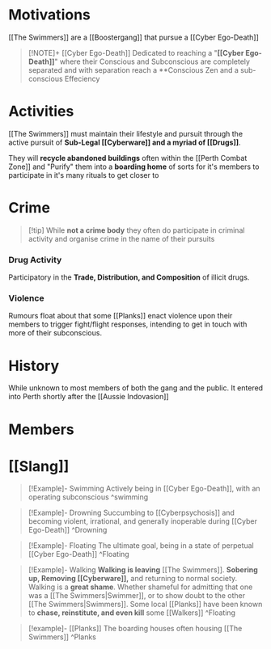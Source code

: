 # Motivations
[[The Swimmers]] are a [[Boostergang]] that pursue a [[Cyber Ego-Death]]

>[!NOTE]+ [[Cyber Ego-Death]]
>Dedicated to reaching a "**[[Cyber Ego-Death]]**" where their Conscious and Subconscious are completely separated and with separation reach a **Conscious Zen and a sub-conscious Effeciency

# Activities
[[The Swimmers]] must maintain their lifestyle and pursuit through the active pursuit of **Sub-Legal [[Cyberware]] and a myriad of [[Drugs]]**. 

They will **recycle abandoned buildings** often within the [[Perth Combat Zone]] and "Purify" them into a **boarding home** of sorts for it's members to participate in it's many rituals to get closer to

# Crime
> [!tip] While **not a crime body** they often do participate in criminal activity and organise crime in the name of their pursuits
### Drug Activity
Participatory in the **Trade, Distribution, and Composition** of illicit drugs.
### Violence
Rumours float about that some [[Planks]] enact violence upon their members to trigger fight/flight responses, intending to get in touch with more of their subconscious.
# History
While unknown to most members of both the gang and the public. It entered into Perth shortly after the [[Aussie Indovasion]] 
# Members
> 
# [[Slang]]

> [!Example]-  Swimming
> Actively being in [[Cyber Ego-Death]], with an operating subconscious
> ^swimming

> [!Example]-  Drowning
> Succumbing to [[Cyberpsychosis]] and becoming violent, irrational, and generally inoperable during [[Cyber Ego-Death]]
> ^Drowning

> [!Example]- Floating
> The ultimate goal, being in a state of perpetual [[Cyber Ego-Death]]
> ^Floating

> [!Example]- Walking
> **Walking is leaving** [[The Swimmers]]. **Sobering up, Removing [[Cyberware]],** and returning to normal society.
> Walking is a **great shame**. Whether shameful for admitting that one was a [[The Swimmers|Swimmer]], or to show doubt to the other [[The Swimmers|Swimmers]].
> Some local [[Planks]] have been known to **chase, reinstitute, and even kill** some [[Walkers]]
> ^Floating

>[!example]- [[Planks]]
>The boarding houses often housing [[The Swimmers]]
>^Planks
